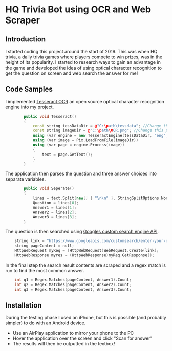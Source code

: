 #  HQ Trivia Bot using OCR and Web Scraper 

## Introduction

I started coding this project around the start of 2019. This was when HQ trivia, a daily trivia games where players compete to win prizes, was in the height of its popularity. I started to research ways to gain an advantage in the game and developed the idea of using optical character recognition to get the question on screen and web search the answer for me!

## Code Samples

I implemented [Tesseract OCR](https://github.com/tesseract-ocr/tesseract) an open source optical character recognition engine into my project.
```cpp
        public void Tesseract()
        {
            const string tessDataDir = @"C:\path\tessdata"; //Change this path to match your PC
            const string imageDir = @"C:\path\OCR.png"; //Change this path to match your PC
            using (var engine = new TesseractEngine(tessDataDir, "eng", EngineMode.Default))
            using (var image = Pix.LoadFromFile(imageDir))
            using (var page = engine.Process(image))
            {
                text = page.GetText();
            }
        }
 ```
The application then parses the question and three answer choices into separate variables.
```cpp
        public void Seperate()
        {
            lines = text.Split(new[] { "\n\n" }, StringSplitOptions.None);
            Question = lines[0];
            Answer1 = lines[1];
            Answer2 = lines[2];
            Answer3 = lines[3];
        }
```
The question is then searched using [Googles custom search engine API](https://cse.google.com/cse/).
```cpp
    string link = "https://www.googleapis.com/customsearch/enter-your-own-api-here" + Question;
    string pageContent = null;
    HttpWebRequest myReq = (HttpWebRequest)WebRequest.Create(link);
    HttpWebResponse myres = (HttpWebResponse)myReq.GetResponse();
```
In the final step the search result contents are scraped and a regex match is run to find the most common answer.
```cpp
    int q1 = Regex.Matches(pageContent, Answer1).Count;
    int q2 = Regex.Matches(pageContent, Answer2).Count;
    int q3 = Regex.Matches(pageContent, Answer3).Count;
```

## Installation

During the testing phase I used an iPhone, but this is possible (and probably simpler)  to do with an Android device.
* Use an AirPlay application to mirror your phone to the PC
* Hover the application over the screen and click "Scan for answer"
* The results will then be outputted in the textbox!
